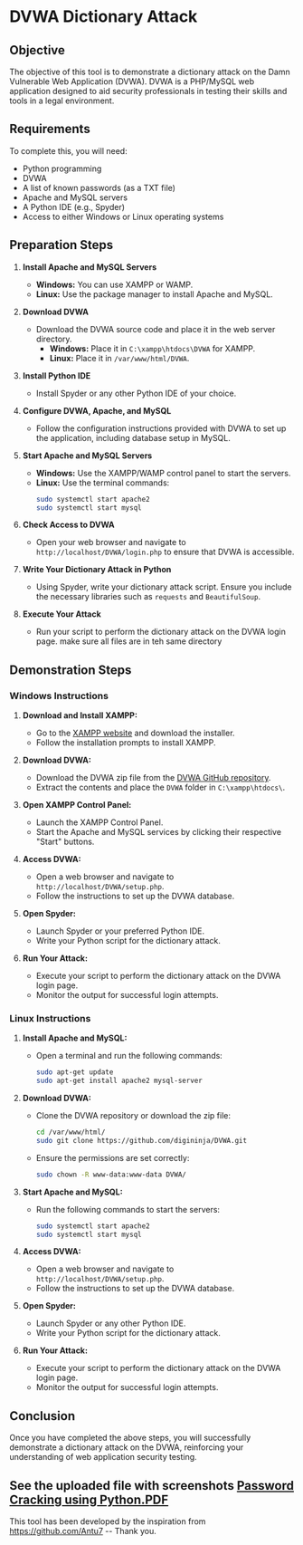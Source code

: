 # DVWA Dictionary Attack 

## Objective

The objective of this tool is to demonstrate a dictionary attack on the Damn Vulnerable Web Application (DVWA). 
DVWA is a PHP/MySQL web application designed to aid security professionals in testing their skills and tools in a legal environment.

## Requirements

To complete this, you will need:

- Python programming
- DVWA
- A list of known passwords (as a TXT file)
- Apache and MySQL servers
- A Python IDE (e.g., Spyder)
- Access to either Windows or Linux operating systems

## Preparation Steps

1. **Install Apache and MySQL Servers**
   - **Windows:** You can use XAMPP or WAMP.
   - **Linux:** Use the package manager to install Apache and MySQL.

2. **Download DVWA**
   - Download the DVWA source code and place it in the web server directory.
     - **Windows:** Place it in `C:\xampp\htdocs\DVWA` for XAMPP.
     - **Linux:** Place it in `/var/www/html/DVWA`.

3. **Install Python IDE**
   - Install Spyder or any other Python IDE of your choice.

4. **Configure DVWA, Apache, and MySQL**
   - Follow the configuration instructions provided with DVWA to set up the application, including database setup in MySQL.

5. **Start Apache and MySQL Servers**
   - **Windows:** Use the XAMPP/WAMP control panel to start the servers.
   - **Linux:** Use the terminal commands:
     ```bash
     sudo systemctl start apache2
     sudo systemctl start mysql
     ```

6. **Check Access to DVWA**
   - Open your web browser and navigate to `http://localhost/DVWA/login.php` to ensure that DVWA is accessible.

7. **Write Your Dictionary Attack in Python**
   - Using Spyder, write your dictionary attack script. Ensure you include the necessary libraries such as `requests` and `BeautifulSoup`.

8. **Execute Your Attack**
   - Run your script to perform the dictionary attack on the DVWA login page. make sure all files are in teh same directory

## Demonstration Steps

### Windows Instructions

1. **Download and Install XAMPP:**
   - Go to the [XAMPP website](https://www.apachefriends.org/index.html) and download the installer.
   - Follow the installation prompts to install XAMPP.

2. **Download DVWA:**
   - Download the DVWA zip file from the [DVWA GitHub repository](https://github.com/digininja/DVWA).
   - Extract the contents and place the `DVWA` folder in `C:\xampp\htdocs\`.

3. **Open XAMPP Control Panel:**
   - Launch the XAMPP Control Panel.
   - Start the Apache and MySQL services by clicking their respective "Start" buttons.

4. **Access DVWA:**
   - Open a web browser and navigate to `http://localhost/DVWA/setup.php`.
   - Follow the instructions to set up the DVWA database.

5. **Open Spyder:**
   - Launch Spyder or your preferred Python IDE.
   - Write your Python script for the dictionary attack.

6. **Run Your Attack:**
   - Execute your script to perform the dictionary attack on the DVWA login page.
   - Monitor the output for successful login attempts.

### Linux Instructions

1. **Install Apache and MySQL:**
   - Open a terminal and run the following commands:
     ```bash
     sudo apt-get update
     sudo apt-get install apache2 mysql-server
     ```

2. **Download DVWA:**
   - Clone the DVWA repository or download the zip file:
     ```bash
     cd /var/www/html/
     sudo git clone https://github.com/digininja/DVWA.git
     ```
   - Ensure the permissions are set correctly:
     ```bash
     sudo chown -R www-data:www-data DVWA/
     ```

3. **Start Apache and MySQL:**
   - Run the following commands to start the servers:
     ```bash
     sudo systemctl start apache2
     sudo systemctl start mysql
     ```

4. **Access DVWA:**
   - Open a web browser and navigate to `http://localhost/DVWA/setup.php`.
   - Follow the instructions to set up the DVWA database.

5. **Open Spyder:**
   - Launch Spyder or any other Python IDE.
   - Write your Python script for the dictionary attack.

6. **Run Your Attack:**
   - Execute your script to perform the dictionary attack on the DVWA login page.
   - Monitor the output for successful login attempts.

## Conclusion

Once you have completed the above steps, you will successfully demonstrate a dictionary attack on the DVWA, reinforcing your understanding of web application security testing.

## See the uploaded file with screenshots [Password Cracking using Python.PDF](https://github.com/maherjas/Dictionary_Attack_DVWA/blob/main/Password%20Cracking%20using%20Python.pdf)

This tool has been developed by the inspiration from https://github.com/Antu7 -- Thank you. 
